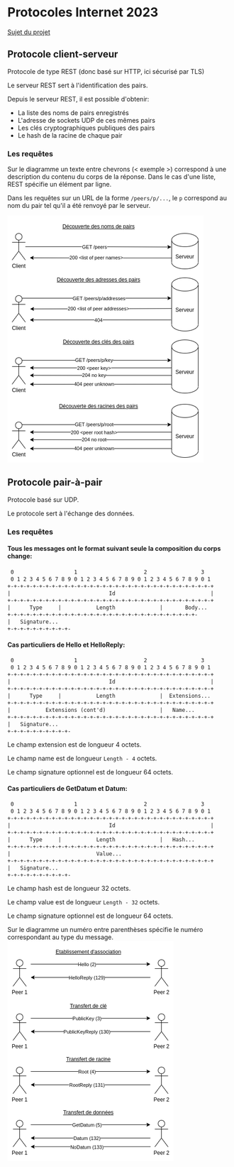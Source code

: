# Protocoles Internet 2023

[Sujet du projet](res/projet.pdf)

## Protocole client-serveur

Protocole de type REST (donc basé sur HTTP, ici sécurisé par TLS)

Le serveur REST sert à l'identification des pairs.

Depuis le serveur REST, il est possible d'obtenir:
- La liste des noms de pairs enregistrés
- L'adresse de sockets UDP de ces mêmes pairs
- Les clés cryptographiques publiques des pairs
- Le hash de la racine de chaque pair

### Les requêtes

Sur le diagramme un texte entre chevrons (< exemple >) correspond à une description du contenu du corps de la réponse.
Dans le cas d'une liste, REST spécifie un élément par ligne.

Dans les requêtes sur un URL de la forme `/peers/p/...`, le `p` correspond au nom du pair tel qu'il a été renvoyé par le serveur.

![Diagramme des différentes requêtes HTTP](res/REST.png)

## Protocole pair-à-pair

Protocole basé sur UDP.

Le protocole sert à l'échange des données.

### Les requêtes

#### Tous les messages ont le format suivant seule la composition du corps change:
```
 0                   1                     2                 3
 0 1 2 3 4 5 6 7 8 9 0 1 2 3 4 5 6 7 8 9 0 1 2 3 4 5 6 7 8 9 0 1
+-+-+-+-+-+-+-+-+-+-+-+-+-+-+-+-+-+-+-+-+-+-+-+-+-+-+-+-+-+-+-+-+
|                               Id                              |
+-+-+-+-+-+-+-+-+-+-+-+-+-+-+-+-+-+-+-+-+-+-+-+-+-+-+-+-+-+-+-+-+
|      Type     |           Length              |       Body...
+-+-+-+-+-+-+-+-+-+-+-+-+-+-+-+-+-+-+-+-+-+-+-+-+-+-+-+-+-+-
|   Signature...
+-+-+-+-+-+-+-+-+-+-
```

#### Cas particuliers de Hello et HelloReply:
```
 0                   1                     2                 3
 0 1 2 3 4 5 6 7 8 9 0 1 2 3 4 5 6 7 8 9 0 1 2 3 4 5 6 7 8 9 0 1
+-+-+-+-+-+-+-+-+-+-+-+-+-+-+-+-+-+-+-+-+-+-+-+-+-+-+-+-+-+-+-+-+
|                               Id                              |
+-+-+-+-+-+-+-+-+-+-+-+-+-+-+-+-+-+-+-+-+-+-+-+-+-+-+-+-+-+-+-+-+
|      Type     |           Length              |  Extensions...
+-+-+-+-+-+-+-+-+-+-+-+-+-+-+-+-+-+-+-+-+-+-+-+-+-+-+-+-+-+-+-+-+
|           Extensions (cont'd)                 |   Name...
+-+-+-+-+-+-+-+-+-+-+-+-+-+-+-+-+-+-+-+-+-+-+-+-+-+-+-+-+-+-+-+-+
|   Signature...
+-+-+-+-+-+-+-+-+-+-
```
Le champ extension est de longueur 4 octets.

Le champ name est de longueur `Length - 4` octets.

Le champ signature optionnel est de longueur 64 octets.

#### Cas particuliers de GetDatum et Datum:
```
 0                   1                     2                 3
 0 1 2 3 4 5 6 7 8 9 0 1 2 3 4 5 6 7 8 9 0 1 2 3 4 5 6 7 8 9 0 1
+-+-+-+-+-+-+-+-+-+-+-+-+-+-+-+-+-+-+-+-+-+-+-+-+-+-+-+-+-+-+-+-+
|                               Id                              |
+-+-+-+-+-+-+-+-+-+-+-+-+-+-+-+-+-+-+-+-+-+-+-+-+-+-+-+-+-+-+-+-+
|      Type     |           Length              |   Hash...
+-+-+-+-+-+-+-+-+-+-+-+-+-+-+-+-+-+-+-+-+-+-+-+-+-+-+-+-+-+-+-+-+     
|                           Value...
+-+-+-+-+-+-+-+-+-+-+-+-+-+-+-+-+-+-+-+-+-+-+-+-+-+-+-+-+-+-+-+-+
|   Signature...
+-+-+-+-+-+-+-+-+-+-
```
Le champ hash est de longueur 32 octets.

Le champ value est de longueur `Length - 32` octets.

Le champ signature optionnel est de longueur 64 octets.

Sur le diagramme un numéro entre parenthèses spécifie le numéro correspondant au type du message.
![Diagramme des différentes requêtes UDP](res/peer-to-peer.png)